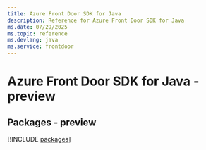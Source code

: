```yaml
---
title: Azure Front Door SDK for Java
description: Reference for Azure Front Door SDK for Java
ms.date: 07/29/2025
ms.topic: reference
ms.devlang: java
ms.service: frontdoor
---
```

# Azure Front Door SDK for Java - preview
## Packages - preview
[!INCLUDE [packages](front-door-index.md)]